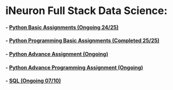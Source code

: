 # iNeuron Full Stack Data Science:
#### - [Python Basic Assignments (Ongoing 24/25)](https://github.com/amanovishnu/iNeuron-Assignments/tree/main/Python%20Basic%20Assignment)
#### - [Python Programming Basic Assignments (Completed 25/25)](https://github.com/amanovishnu/iNeuron-Assignments/tree/main/Python%20Programming%20Basic%20Assignment)
#### - [Python Advance Assignment (Ongoing)](https://github.com/amanovishnu/iNeuron-Assignments/tree/main/Python%20Advance%20Assignment)
#### - [Python Advance Programming Assignment (Ongoing)](https://github.com/amanovishnu/iNeuron-Assignments/tree/main/Python%20Advance%20Programming%20Assignment)
#### - [SQL (Ongoing 07/10)](https://github.com/amanovishnu/iNeuron-Assignments/tree/main/SQL)
